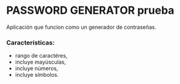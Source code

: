 # PASSWORD GENERATOR prueba 
Aplicación que funcion como un generador de contraseñas. 

### Características: 
* rango de caractéres, 
* incluye mayúsculas,
* incluye números, 
* incluye símbolos.

